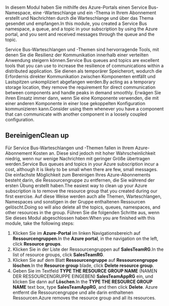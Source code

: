<span data-ttu-id="3f288-101">In diesem Modul haben Sie mithilfe des Azure-Portals einen Service Bus-Namespace, eine -Warteschlange und ein -Thema in Ihrem Abonnement erstellt und Nachrichten durch die Warteschlange und über das Thema gesendet und empfangen.</span><span class="sxs-lookup"><span data-stu-id="3f288-101">In this module, you created a Service Bus namespace, a queue, and a topic in your subscription by using the Azure portal, and you sent and received messages through the queue and the topic.</span></span>

<span data-ttu-id="3f288-102">Service Bus-Warteschlangen und -Themen sind hervorragende Tools, mit denen Sie die Resilienz der Kommunikation innerhalb einer verteilten Anwendung steigern können.</span><span class="sxs-lookup"><span data-stu-id="3f288-102">Service Bus queues and topics are excellent tools that you can use to increase the resilience of communications within a distributed application.</span></span> <span data-ttu-id="3f288-103">Sie dienen als temporärer Speicherort, wodurch die Erfordernis direkter Kommunikation zwischen Komponenten entfällt und Lastspitzen unkompliziert abgefangen werden.</span><span class="sxs-lookup"><span data-stu-id="3f288-103">By acting as a temporary storage location, they remove the requirement for direct communication between components and handle peaks in demand smoothly.</span></span> <span data-ttu-id="3f288-104">Erwägen Sie ihren Einsatz immer dann, wenn Sie eine Komponente verwenden, die mit einer anderen Komponente in einer lose gekoppelten Konfiguration kommunizieren kann.</span><span class="sxs-lookup"><span data-stu-id="3f288-104">Consider using them whenever you have a component that can communicate with another component in a loosely coupled configuration.</span></span>

## <a name="clean-up"></a><span data-ttu-id="3f288-105">Bereinigen</span><span class="sxs-lookup"><span data-stu-id="3f288-105">Clean up</span></span>
<!---TODO: Update for sandbox?--->

<span data-ttu-id="3f288-106">Für Service Bus-Warteschlangen und -Themen fallen in Ihrem Azure-Abonnement Kosten an. Diese sind jedoch mit hoher Wahrscheinlichkeit niedrig, wenn nur wenige Nachrichten mit geringer Größe übertragen werden.</span><span class="sxs-lookup"><span data-stu-id="3f288-106">Service Bus queues and topics in your Azure subscription incur a cost, although it is likely to be small when there are few, small messages.</span></span> <span data-ttu-id="3f288-107">Die einfachste Möglichkeit zum Bereinigen Ihres Azure-Abonnements besteht darin, die Ressourcengruppe zu entfernen, die Sie während der ersten Übung erstellt haben.</span><span class="sxs-lookup"><span data-stu-id="3f288-107">The easiest way to clean up your Azure subscription is to remove the resource group that you created during our first exercise.</span></span> <span data-ttu-id="3f288-108">Auf diese Weise werden auch alle Themen, Warteschlangen, Namespaces und sonstigen in der Gruppe enthaltenen Ressourcen gelöscht.</span><span class="sxs-lookup"><span data-stu-id="3f288-108">Doing so will also delete all the topics, queues, namespaces, and other resources in the group.</span></span> <span data-ttu-id="3f288-109">Führen Sie die folgenden Schritte aus, wenn Sie dieses Modul abgeschlossen haben:</span><span class="sxs-lookup"><span data-stu-id="3f288-109">When you are finished with this module, take the following steps:</span></span>

1. <span data-ttu-id="3f288-110">Klicken Sie im **Azure-Portal** im linken Navigationsbereich auf **Ressourcengruppen**.</span><span class="sxs-lookup"><span data-stu-id="3f288-110">In the **Azure portal**, in the navigation on the left, click **Resource groups**.</span></span>
1. <span data-ttu-id="3f288-111">Klicken Sie in der Liste der Ressourcengruppen auf **SalesTeamRG**.</span><span class="sxs-lookup"><span data-stu-id="3f288-111">In the list of resource groups, click **SalesTeamRG**.</span></span>
1. <span data-ttu-id="3f288-112">Klicken Sie auf dem Blatt **Ressourcengruppe** auf **Ressourcengruppe löschen**.</span><span class="sxs-lookup"><span data-stu-id="3f288-112">In the **Resource group** blade, click **Delete resource group**.</span></span>
1. <span data-ttu-id="3f288-113">Geben Sie im Textfeld **TYPE THE RESOURCE GROUP NAME** (NAMEN DER RESSOURCENGRUPPE EINGEBEN) **SalesTeamAppRG** ein, und klicken Sie dann auf **Löschen**.</span><span class="sxs-lookup"><span data-stu-id="3f288-113">In the **TYPE THE RESOURCE GROUP NAME** text box, type **SalesTeamAppRG**, and then click **Delete**.</span></span> <span data-ttu-id="3f288-114">Azure entfernt die Ressourcengruppe und alle darin enthaltenen Ressourcen.</span><span class="sxs-lookup"><span data-stu-id="3f288-114">Azure removes the resource group and all its resources.</span></span>